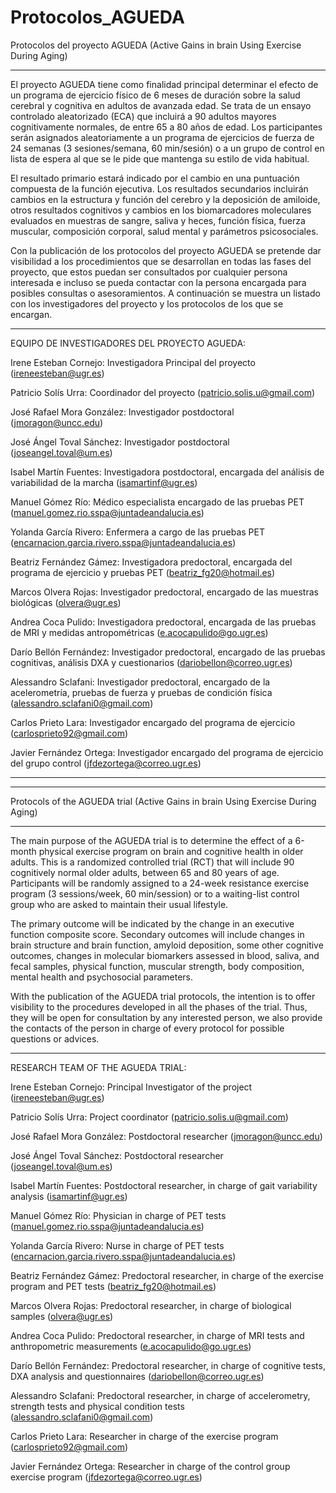 # Protocolos_AGUEDA
Protocolos del proyecto AGUEDA (Active Gains in brain Using Exercise During Aging)
_____________________________________________________________________________________________________

El proyecto AGUEDA tiene como finalidad principal determinar el efecto de un programa de ejercicio físico de 6 meses de duración sobre la salud cerebral y cognitiva en adultos de avanzada edad.
Se trata de un ensayo controlado aleatorizado (ECA) que incluirá a 90 adultos mayores cognitivamente normales, de entre 65 a 80 años de edad. Los participantes serán asignados aleatoriamente a un programa de ejercicios de fuerza de 24 semanas (3 sesiones/semana, 60 min/sesión) o a un grupo de control en lista de espera al que se le pide que mantenga su estilo de vida habitual.

El resultado primario estará indicado por el cambio en una puntuación compuesta de la función ejecutiva. Los resultados secundarios incluirán cambios en la estructura y función del cerebro y la deposición de amiloide, otros resultados cognitivos y cambios en los biomarcadores moleculares evaluados en muestras de sangre, saliva y heces, función física, fuerza muscular, composición corporal, salud mental y parámetros psicosociales.

Con la publicación de los protocolos del proyecto AGUEDA se pretende dar visibilidad a los procedimientos que se desarrollan en todas las fases del proyecto, que estos puedan ser consultados por cualquier persona interesada e incluso se pueda contactar con la persona encargada para posibles consultas o asesoramientos. A continuación se muestra un listado con los investigadores del proyecto y los protocolos de los que se encargan.

_____________________________________________________________________________________________________
EQUIPO DE INVESTIGADORES DEL PROYECTO AGUEDA:

Irene Esteban Cornejo: Investigadora Principal del proyecto (ireneesteban@ugr.es)

Patricio Solís Urra: Coordinador del proyecto (patricio.solis.u@gmail.com) 

José Rafael Mora González: Investigador postdoctoral (jmoragon@uncc.edu)

José Ángel Toval Sánchez: Investigador postdoctoral (joseangel.toval@um.es) 

Isabel Martín Fuentes: Investigadora postdoctoral, encargada del análisis de variabilidad de la marcha (isamartinf@ugr.es)

Manuel Gómez Río: Médico especialista encargado de las pruebas PET (manuel.gomez.rio.sspa@juntadeandalucia.es) 

Yolanda García Rivero: Enfermera a cargo de las pruebas PET (encarnacion.garcia.rivero.sspa@juntadeandalucia.es) 

Beatriz Fernández Gámez: Investigadora predoctoral, encargada del programa de ejercicio y pruebas PET (beatriz_fg20@hotmail.es)

Marcos Olvera Rojas: Investigador predoctoral, encargado de las muestras biológicas (olvera@ugr.es)

Andrea Coca Pulido: Investigadora predoctoral, encargada de las pruebas de MRI y medidas antropométricas (e.acocapulido@go.ugr.es)

Darío Bellón Fernández: Investigador predoctoral, encargado de las pruebas cognitivas, análisis DXA y cuestionarios (dariobellon@correo.ugr.es)

Alessandro Sclafani: Investigador predoctoral, encargado de la acelerometría, pruebas de fuerza y pruebas de condición física (alessandro.sclafani0@gmail.com)

Carlos Prieto Lara: Investigador encargado del programa de ejercicio (carlosprieto92@gmail.com)

Javier Fernández Ortega: Investigador encargado del programa de ejercicio del grupo control (jfdezortega@correo.ugr.es)


_____________________________________________________________________________________________________
_____________________________________________________________________________________________________

Protocols of the AGUEDA trial (Active Gains in brain Using Exercise During Aging)
_____________________________________________________________________________________________________

The main purpose of the AGUEDA trial is to determine the effect of a 6-month physical exercise program on brain and cognitive health in older adults. This is a randomized controlled trial (RCT) that will include 90 cognitively normal older adults, between 65 and 80 years of age. Participants will be randomly assigned to a 24-week resistance exercise program (3 sessions/week, 60 min/session) or to a waiting-list control group who are asked to maintain their usual lifestyle.

The primary outcome will be indicated by the change in an executive function composite score. Secondary outcomes will include changes in brain structure and brain function, amyloid deposition, some other cognitive outcomes, changes in molecular biomarkers assessed in blood, saliva, and fecal samples, physical function, muscular strength, body composition, mental health and psychosocial parameters.

With the publication of the AGUEDA trial protocols, the intention is to offer visibility to the procedures developed in all the phases of the trial. Thus, they will be open for consultation by any interested person, we also provide the contacts of the person in charge of every protocol for possible questions or advices.

_____________________________________________________________________________________________________
RESEARCH TEAM OF THE AGUEDA TRIAL:

Irene Esteban Cornejo: Principal Investigator of the project (ireneesteban@ugr.es)

Patricio Solís Urra: Project coordinator (patricio.solis.u@gmail.com)

José Rafael Mora González: Postdoctoral researcher (jmoragon@uncc.edu)

José Ángel Toval Sánchez: Postdoctoral researcher (joseangel.toval@um.es)

Isabel Martín Fuentes: Postdoctoral researcher, in charge of gait variability analysis (isamartinf@ugr.es)

Manuel Gómez Río: Physician in charge of PET tests (manuel.gomez.rio.sspa@juntadeandalucia.es) 

Yolanda García Rivero: Nurse in charge of PET tests (encarnacion.garcia.rivero.sspa@juntadeandalucia.es) 

Beatriz Fernández Gámez: Predoctoral researcher, in charge of the exercise program and PET tests (beatriz_fg20@hotmail.es)

Marcos Olvera Rojas: Predoctoral researcher, in charge of biological samples (olvera@ugr.es)

Andrea Coca Pulido: Predoctoral researcher, in charge of MRI tests and anthropometric measurements (e.acocapulido@go.ugr.es)

Darío Bellón Fernández: Predoctoral researcher, in charge of cognitive tests, DXA analysis and questionnaires (dariobellon@correo.ugr.es)

Alessandro Sclafani: Predoctoral researcher, in charge of accelerometry, strength tests and physical condition tests (alessandro.sclafani0@gmail.com)

Carlos Prieto Lara: Researcher in charge of the exercise program (carlosprieto92@gmail.com)

Javier Fernández Ortega: Researcher in charge of the control group exercise program (jfdezortega@correo.ugr.es)


